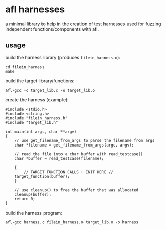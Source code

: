# afl harnesses

a minimal library to help in the creation of test harnesses used for fuzzing independent functions/components with afl. 

## usage

build the harness library (produces `filein_harness.o`):

```
cd filein_harness
make
```

build the target library/functions:
```
afl-gcc -c target_lib.c -o target_lib.o
```

create the harness (example):

```
#include <stdio.h>
#include <string.h>
#include "filein_harness.h"
#include "target_lib.h"

int main(int argc, char **argv)
{
    // use get_filename_from_args to parse the filename from args
    char *filename = get_filename_from_args(argc, argv);

    // read the file into a char buffer with read_testcase()
    char *buffer = read_testcase(filename);

    {
        // TARGET FUNCTION CALLS + INIT HERE //
	target_function(buffer);
    }

    // use cleanup() to free the buffer that was allocated
    cleanup(buffer);
    return 0;
}
```

build the harness program:

```
afl-gcc harness.c filein_harness.o target_lib.o -o harness
```


